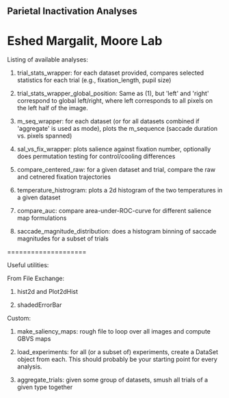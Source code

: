## Parietal Inactivation Analyses
# Eshed Margalit, Moore Lab

Listing of available analyses:

1. trial_stats_wrapper: for each dataset provided, compares selected statistics for each trial (e.g., fixation_length, pupil size)

2. trial_stats_wrapper_global_position: Same as (1), but 'left' and 'right' correspond to global left/right, where left corresponds to all pixels on the left half of the image.

3. m_seq_wrapper: for each dataset (or for all datasets combined if 'aggregate' is used as mode), plots the m_sequence (saccade duration vs. pixels spanned)

4. sal_vs_fix_wrapper: plots salience against fixation number, optionally does permutation testing for control/cooling differences

5. compare_centered_raw: for a given dataset and trial, compare the raw and cetnered fixation trajectories

6. temperature_histrogram: plots a 2d histogram of the two temperatures in a given dataset

7. compare_auc: compare area-under-ROC-curve for different salience map formulations

8. saccade_magnitude_distribution: does a histogram binning of saccade magnitudes for a subset of trials

====================

Useful utilities:

From File Exchange:

1. hist2d and Plot2dHist

2. shadedErrorBar

Custom:

1. make_saliency_maps: rough file to loop over all images and compute GBVS maps

2. load_experiments: for all (or a subset of) experiments, create a DataSet object from each. This should probably be your starting point for every analysis.

3. aggregate_trials: given some group of datasets, smush all trials of a given type together
